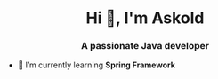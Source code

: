 <h1 align="center">Hi 👋, I'm Askold</h1>
<h3 align="center">A passionate Java developer</h3>

- 🌱 I’m currently learning **Spring Framework**

